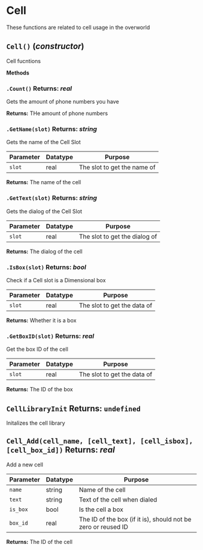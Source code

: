 # Cell
These functions are related to cell usage in the overworld

## `Cell()` (*constructor*)
Cell fucntions

**Methods**
### `.Count()` Returns: *real*
Gets the amount of phone numbers you have

**Returns:** THe amount of phone numbers

### `.GetName(slot)` Returns: *string*
Gets the name of the Cell Slot

| Parameter | Datatype  | Purpose |
|-----------|-----------|---------|
|`slot` |real |The slot to get the name of |

**Returns:** The name of the cell

### `.GetText(slot)` Returns: *string*
Gets the dialog of the Cell Slot

| Parameter | Datatype  | Purpose |
|-----------|-----------|---------|
|`slot` |real |The slot to get the dialog of |

**Returns:** The dialog of the cell

### `.IsBox(slot)` Returns: *bool*
Check if a Cell slot is a Dimensional box

| Parameter | Datatype  | Purpose |
|-----------|-----------|---------|
|`slot` |real |The slot to get the data of |

**Returns:** Whether it is a box

### `.GetBoxID(slot)` Returns: *real*
Get the box ID of the cell

| Parameter | Datatype  | Purpose |
|-----------|-----------|---------|
|`slot` |real |The slot to get the data of |

**Returns:** The ID of the box

## `CellLibraryInit` Returns: `undefined`
Initalizes the cell library

## `Cell_Add(cell_name, [cell_text], [cell_isbox], [cell_box_id])` Returns: *real*
Add a new cell

| Parameter | Datatype  | Purpose |
|-----------|-----------|---------|
|`name` |string |Name of the cell |
|`text` |string |Text of the cell when dialed |
|`is_box` |bool |Is the cell a box |
|`box_id` |real |The ID of the box (if it is), should not be zero or reused ID |

**Returns:** The ID of the cell
